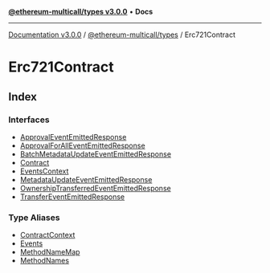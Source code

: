 [**@ethereum-multicall/types v3.0.0**](../../README.md) • **Docs**

***

[Documentation v3.0.0](../../../../packages.md) / [@ethereum-multicall/types](../../README.md) / Erc721Contract

# Erc721Contract

## Index

### Interfaces

- [ApprovalEventEmittedResponse](interfaces/ApprovalEventEmittedResponse.md)
- [ApprovalForAllEventEmittedResponse](interfaces/ApprovalForAllEventEmittedResponse.md)
- [BatchMetadataUpdateEventEmittedResponse](interfaces/BatchMetadataUpdateEventEmittedResponse.md)
- [Contract](interfaces/Contract.md)
- [EventsContext](interfaces/EventsContext.md)
- [MetadataUpdateEventEmittedResponse](interfaces/MetadataUpdateEventEmittedResponse.md)
- [OwnershipTransferredEventEmittedResponse](interfaces/OwnershipTransferredEventEmittedResponse.md)
- [TransferEventEmittedResponse](interfaces/TransferEventEmittedResponse.md)

### Type Aliases

- [ContractContext](type-aliases/ContractContext.md)
- [Events](type-aliases/Events.md)
- [MethodNameMap](type-aliases/MethodNameMap.md)
- [MethodNames](type-aliases/MethodNames.md)
